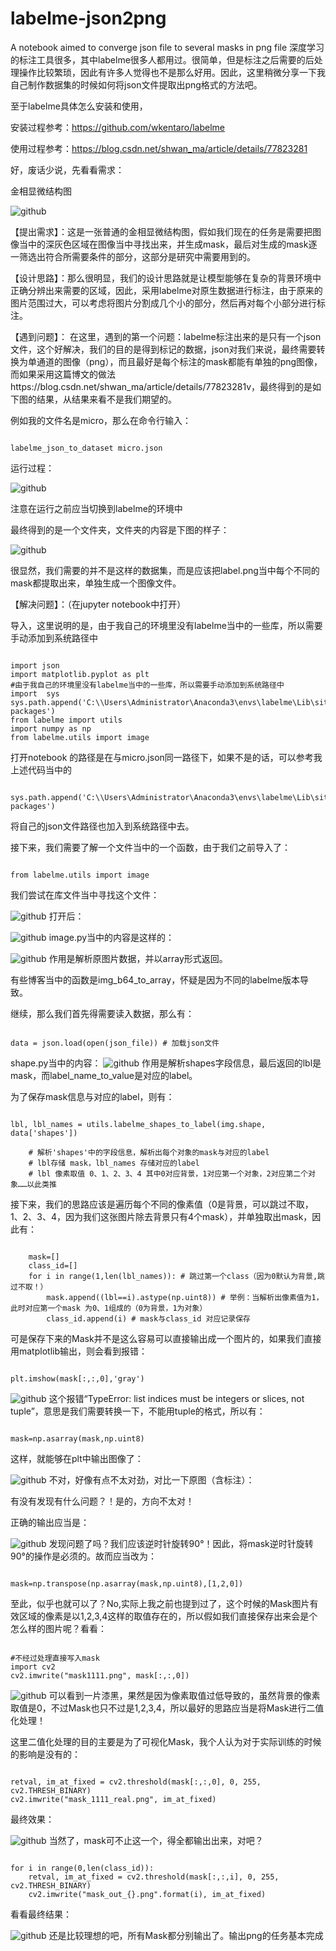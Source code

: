 # labelme-json2png
A notebook aimed to converge json file to several masks in png file
深度学习的标注工具很多，其中labelme很多人都用过。很简单，但是标注之后需要的后处理操作比较繁琐，因此有许多人觉得也不是那么好用。因此，这里稍微分享一下我自己制作数据集的时候如何将json文件提取出png格式的方法吧。

至于labelme具体怎么安装和使用，

安装过程参考：https://github.com/wkentaro/labelme

使用过程参考：https://blog.csdn.net/shwan_ma/article/details/77823281

好，废话少说，先看看需求：

金相显微结构图

![github](/img/1.png)

【提出需求】：这是一张普通的金相显微结构图，假如我们现在的任务是需要把图像当中的深灰色区域在图像当中寻找出来，并生成mask，最后对生成的mask逐一筛选出符合所需要条件的部分，这部分是研究中需要用到的。

【设计思路】：那么很明显，我们的设计思路就是让模型能够在复杂的背景环境中正确分辨出来需要的区域，因此，采用labelme对原生数据进行标注，由于原来的图片范围过大，可以考虑将图片分割成几个小的部分，然后再对每个小部分进行标注。

【遇到问题】： 在这里，遇到的第一个问题：labelme标注出来的是只有一个json文件，这个好解决，我们的目的是得到标记的数据，json对我们来说，最终需要转换为单通道的图像（png），而且最好是每个标注的mask都能有单独的png图像，而如果采用这篇博文的做法https://blog.csdn.net/shwan_ma/article/details/77823281v，最终得到的是如下图的结果，从结果来看不是我们期望的。

例如我的文件名是micro，那么在命令行输入：
<pre><code>
labelme_json_to_dataset micro.json
</pre></code>

运行过程：


![github](/img/2.png)

注意在运行之前应当切换到labelme的环境中

最终得到的是一个文件夹，文件夹的内容是下图的样子：

![github](/img/3.png)

很显然，我们需要的并不是这样的数据集，而是应该把label.png当中每个不同的mask都提取出来，单独生成一个图像文件。

【解决问题】：（在jupyter notebook中打开）

导入，这里说明的是，由于我自己的环境里没有labelme当中的一些库，所以需要手动添加到系统路径中
<pre><code>
import json
import matplotlib.pyplot as plt
#由于我自己的环境里没有labelme当中的一些库，所以需要手动添加到系统路径中
import  sys
sys.path.append('C:\\Users\Administrator\Anaconda3\envs\labelme\Lib\site-packages') 
from labelme import utils
import numpy as np
from labelme.utils import image
</pre></code>
打开notebook 的路径是在与micro.json同一路径下，如果不是的话，可以参考我上述代码当中的
<pre><code>
sys.path.append('C:\\Users\Administrator\Anaconda3\envs\labelme\Lib\site-packages') 
</pre></code>
将自己的json文件路径也加入到系统路径中去。

接下来，我们需要了解一个文件当中的一个函数，由于我们之前导入了：
<pre><code>
from labelme.utils import image
</pre></code>
我们尝试在库文件当中寻找这个文件：

![github](/img/4.png)
打开后：

![github](/img/5.png)
image.py当中的内容是这样的：

![github](/img/6.png)
作用是解析原图片数据，并以array形式返回。

有些博客当中的函数是img_b64_to_array，怀疑是因为不同的labelme版本导致。

继续，那么我们首先得需要读入数据，那么有：
<pre><code>
data = json.load(open(json_file)) # 加载json文件
</pre></code>
shape.py当中的内容：
![github](/img/7.png)
作用是解析shapes字段信息，最后返回的lbl是mask，而label_name_to_value是对应的label。

为了保存mask信息与对应的label，则有：
<pre><code>
lbl, lbl_names = utils.labelme_shapes_to_label(img.shape, data['shapes'])

    # 解析'shapes'中的字段信息，解析出每个对象的mask与对应的label
    # lbl存储 mask，lbl_names 存储对应的label
    # lbl 像素取值 0、1、2、3、4 其中0对应背景，1对应第一个对象，2对应第二个对象……以此类推
</pre></code>
接下来，我们的思路应该是遍历每个不同的像素值（0是背景，可以跳过不取，1、2、3、4，因为我们这张图片除去背景只有4个mask），并单独取出mask，因此有：
<pre><code>
    mask=[]
    class_id=[]
    for i in range(1,len(lbl_names)): # 跳过第一个class（因为0默认为背景,跳过不取！）
        mask.append((lbl==i).astype(np.uint8)) # 举例：当解析出像素值为1，此时对应第一个mask 为0、1组成的（0为背景，1为对象）
        class_id.append(i) # mask与class_id 对应记录保存
</pre></code>
可是保存下来的Mask并不是这么容易可以直接输出成一个图片的，如果我们直接用matplotlib输出，则会看到报错：
<pre><code>
plt.imshow(mask[:,:,0],'gray')
</pre></code>

![github](/img/8.png)
这个报错“TypeError: list indices must be integers or slices, not tuple”，意思是我们需要转换一下，不能用tuple的格式，所以有：
<pre><code>
mask=np.asarray(mask,np.uint8)
</pre></code>
这样，就能够在plt中输出图像了：

![github](/img/9.png)
不对，好像有点不太对劲，对比一下原图（含标注）：

有没有发现有什么问题？！是的，方向不太对！

正确的输出应当是：

![github](/img/10.png)
发现问题了吗？我们应该逆时针旋转90°！因此，将mask逆时针旋转90°的操作是必须的。故而应当改为：
<pre><code>
mask=np.transpose(np.asarray(mask,np.uint8),[1,2,0])
</pre></code>
至此，似乎也就可以了？No,实际上我之前也提到过了，这个时候的Mask图片有效区域的像素是以1,2,3,4这样的取值存在的，所以假如我们直接保存出来会是个怎么样的图片呢？看看：
<pre><code>
#不经过处理直接写入mask
import cv2
cv2.imwrite("mask1111.png", mask[:,:,0])
</pre></code>

![github](/img/11.png)
可以看到一片漆黑，果然是因为像素取值过低导致的，虽然背景的像素取值是0，不过Mask也只不过是1,2,3,4，所以最好的思路应当是将Mask进行二值化处理！

这里二值化处理的目的主要是为了可视化Mask，我个人认为对于实际训练的时候的影响是没有的：
<pre><code>
retval, im_at_fixed = cv2.threshold(mask[:,:,0], 0, 255, cv2.THRESH_BINARY) 
cv2.imwrite("mask_1111_real.png", im_at_fixed)
</pre></code>
最终效果：

![github](/img/12.png)
当然了，mask可不止这一个，得全都输出出来，对吧？
<pre><code>
for i in range(0,len(class_id)):
    retval, im_at_fixed = cv2.threshold(mask[:,:,i], 0, 255, cv2.THRESH_BINARY) 
    cv2.imwrite("mask_out_{}.png".format(i), im_at_fixed)
</pre></code>
看看最终结果：

![github](/img/13.png)
还是比较理想的吧，所有Mask都分别输出了。输出png的任务基本完成
